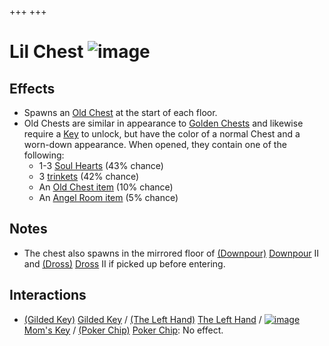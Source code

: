 +++
+++

 # Lil Chest ![image](/image/Lil_Chest.png) 


Effects
---------


* Spawns an [Old Chest](/wiki/Old_Chest "Old Chest") at the start of each floor.
* Old Chests are similar in appearance to [Golden Chests](/wiki/Golden_Chest "Golden Chest") and likewise require a [Key](/wiki/Key "Key") to unlock, but have the color of a normal Chest and a worn-down appearance. When opened, they contain one of the following:
	+ 1-3 [Soul Hearts](/wiki/Soul_Hearts "Soul Hearts") (43% chance)
	+ 3 [trinkets](/wiki/Trinkets "Trinkets") (42% chance)
	+ An [Old Chest item](/wiki/Old_Chest_(Item_Pool) "Old Chest (Item Pool)") (10% chance)
	+ An [Angel Room item](/wiki/Angel_Room_(Item_Pool) "Angel Room (Item Pool)") (5% chance)


Notes
-------


* The chest also spawns in the mirrored floor of [(Downpour)](/wiki/Downpour "Downpour") [Downpour](/wiki/Downpour "Downpour") II and [(Dross)](/wiki/Dross "Dross") [Dross](/wiki/Dross "Dross") II if picked up before entering.


Interactions
--------------


* [(Gilded Key)](/wiki/Gilded_Key "Gilded Key") [Gilded Key](/wiki/Gilded_Key "Gilded Key") / [(The Left Hand)](/wiki/The_Left_Hand "The Left Hand") [The Left Hand](/wiki/The_Left_Hand "The Left Hand") / [![image](/image/Mom%27s_Key.png)](/wiki/Mom%27s_Key "Mom's Key") [Mom's Key](/wiki/Mom%27s_Key "Mom's Key") / [(Poker Chip)](/wiki/Poker_Chip "Poker Chip") [Poker Chip](/wiki/Poker_Chip "Poker Chip"): No effect.


